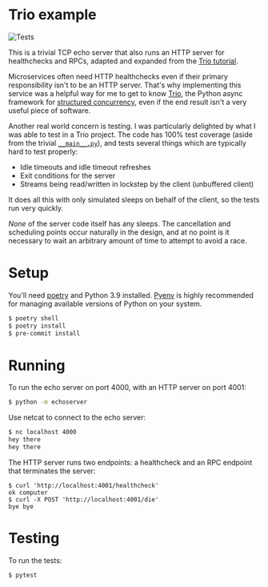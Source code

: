 Trio example
============
![Tests](https://github.com/alter3go/trio-example/actions/workflows/tests.yml/badge.svg)

This is a trivial TCP echo server that also runs an HTTP server for healthchecks and RPCs, adapted and expanded from the [Trio tutorial][trio-tutorial].

Microservices often need HTTP healthchecks even if their primary responsibility isn't to be an HTTP server. That's why implementing this service was a helpful way for me to get to know [Trio][trio-docs], the Python async framework for [structured concurrency][njs-blog], even if the end result isn't a very useful piece of software.

Another real world concern is testing. I was particularly delighted by what I was able to test in a Trio project. The code has 100% test coverage (aside from the trivial [`__main__.py`](./echoserver/__main__.py)), and tests several things which are typically hard to test properly:

- Idle timeouts and idle timeout refreshes
- Exit conditions for the server
- Streams being read/written in lockstep by the client (unbuffered client)

It does all this with only simulated sleeps on behalf of the client, so the tests run very quickly.

_None_ of the server code itself has any sleeps. The cancellation and scheduling points occur naturally in the design, and at no point is it necessary to wait an arbitrary amount of time to attempt to avoid a race.

# Setup

You'll need [poetry](https://python-poetry.org/) and Python 3.9 installed.
[Pyenv](https://github.com/pyenv/pyenv) is highly recommended for managing available
versions of Python on your system.

```sh
$ poetry shell
$ poetry install
$ pre-commit install
```

# Running

To run the echo server on port 4000, with an HTTP server on port 4001:

```sh
$ python -m echoserver
```

Use netcat to connect to the echo server:

```sh
$ nc localhost 4000
hey there
hey there
```

The HTTP server runs two endpoints: a healthcheck and an RPC endpoint that
terminates the server:

```
$ curl 'http://localhost:4001/healthcheck'
ok computer
$ curl -X POST 'http://localhost:4001/die'
bye bye
```

# Testing

To run the tests:

```sh
$ pytest
```

[trio-tutorial]: https://trio.readthedocs.io/en/stable/tutorial.html
[trio-docs]: https://trio.readthedocs.io/en/stable/index.html
[njs-blog]: https://vorpus.org/blog/notes-on-structured-concurrency-or-go-statement-considered-harmful/

